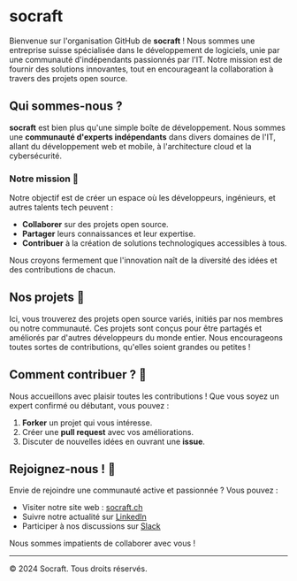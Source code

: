 # socraft

Bienvenue sur l'organisation GitHub de **socraft** ! Nous sommes une entreprise suisse spécialisée dans le développement de logiciels, unie par une communauté d'indépendants passionnés par l'IT. Notre mission est de fournir des solutions innovantes, tout en encourageant la collaboration à travers des projets open source.

## Qui sommes-nous ?

**socraft** est bien plus qu'une simple boîte de développement. Nous sommes une **communauté d'experts indépendants** dans divers domaines de l'IT, allant du développement web et mobile, à l'architecture cloud et la cybersécurité.

### Notre mission 🎯

Notre objectif est de créer un espace où les développeurs, ingénieurs, et autres talents tech peuvent :
- **Collaborer** sur des projets open source.
- **Partager** leurs connaissances et leur expertise.
- **Contribuer** à la création de solutions technologiques accessibles à tous.

Nous croyons fermement que l'innovation naît de la diversité des idées et des contributions de chacun.

## Nos projets 🚀

Ici, vous trouverez des projets open source variés, initiés par nos membres ou notre communauté. Ces projets sont conçus pour être partagés et améliorés par d'autres développeurs du monde entier. Nous encourageons toutes sortes de contributions, qu'elles soient grandes ou petites !

## Comment contribuer ? 🤝

Nous accueillons avec plaisir toutes les contributions ! Que vous soyez un expert confirmé ou débutant, vous pouvez :
1. **Forker** un projet qui vous intéresse.
2. Créer une **pull request** avec vos améliorations.
3. Discuter de nouvelles idées en ouvrant une **issue**.

## Rejoignez-nous ! 💬

Envie de rejoindre une communauté active et passionnée ? Vous pouvez :
- Visiter notre site web : [socraft.ch](https://socraft.ch)
- Suivre notre actualité sur [LinkedIn](https://linkedin.com/company/socraft-ch)
- Participer à nos discussions sur [Slack](https://socraft.slack.com)

Nous sommes impatients de collaborer avec vous !

---

© 2024 Socraft. Tous droits réservés.

